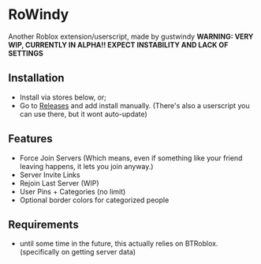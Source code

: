 # RoWindy
Another Roblox extension/userscript, made by gustwindy
**WARNING: VERY WIP, CURRENTLY IN ALPHA!! EXPECT INSTABILITY AND LACK OF SETTINGS**



## Installation
- Install via stores below, or;
- Go to [Releases](https://github.com/grhw/RoWindy/releases/latest) and add install manually. (There's also a userscript you can use there, but it wont auto-update)

## Features
- Force Join Servers (Which means, even if something like your friend leaving happens, it lets you join anyway.)
- Server Invite Links
- Rejoin Last Server (WIP)
- User Pins + Categories (no limit)
- Optional border colors for categorized people

## Requirements
- until some time in the future, this actually relies on BTRoblox. (specifically on getting server data)